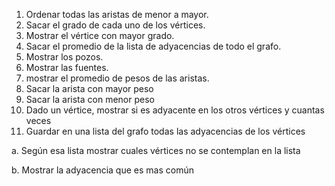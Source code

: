 1. Ordenar todas las aristas de menor a mayor.
2. Sacar el grado de cada uno de los vértices.
3. Mostrar el vértice con mayor grado.
4. Sacar el promedio de la lista de adyacencias de todo el grafo.
5. Mostrar los pozos.
6. Mostrar las fuentes.
7. mostrar el promedio de pesos de las aristas.
8. Sacar la arista con mayor peso
9. Sacar la arista con menor peso
10. Dado un vértice, mostrar si es adyacente en los otros vértices y cuantas veces
11. Guardar en una lista del grafo todas las adyacencias de los vértices

a. Según esa lista mostrar cuales vértices no se contemplan en la lista 


b. Mostrar la adyacencia que es mas común